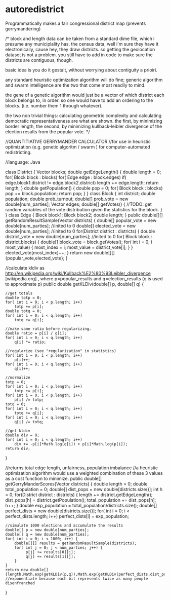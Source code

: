 autoredistrict
==============

Programmatically makes a fair congressional district map (prevents gerrymandering)

/*
block and length data can be taken from a standard dime file, which i presume any municiplality has. the census data, well i'm sure they have it electronically, cause hey, they draw districts. so getting the geolocation dataset is not a problem. you still have to add in code to make sure the districts are contiguous, though.

basic idea is you do it gestalt, without worrying about contiguity a prioiri.

any standard heuristic optimization algorithm will do fine; generic algorithm and swarm intelligence are the two that come most readily to mind.

the gene of a genetic algorithm would just be a vector of which district each block belongs to, in order.  so one would have to add an ordering to the blocks.  (i.e. number them 1 through whatever).  

the two non trivial things: calculating geometric complexity and calculating democratic representativeness are what are shown.  the first, by minimizing border length, the second, by minimizing kullback-leibler divergence of the election results from the popular vote. 
*/

//QUANTITIATIVE GERRYMANDER CALCULATOR 
//for use in heuristic optimization (e.g. genetic algoritm / swarm ) for computer-automated redistricting.

//language: Java

class District {
    Vector<Block> blocks;
    double getEdgeLength() {
        double length = 0;
        for( Block block : blocks)
            for( Edge edge : block.edges)
                if( edge.block1.district != edge.block2.district)
                    length += edge.length;
        return length;
    }
    double getPopulation() {
        double pop = 0;
        for( Block block : blocks)
              pop += block.population;
        return pop;
    }
}
class Block {
    int district;
    double population;
    double prob_turnout;
    double[] prob_vote = new double[num_parties];
    Vector edges;
    double[] getVotes() { //TODO: get random variables of the vote distribution given the statistics for the block.
    }
}
class Edge {
    Block block1;
    Block block2;
    double length;
}
public double[][] getRandomResultSample(Vector<District> districts) {
    double[] popular_vote = new double[num_parties]; //inited to 0
    double[] elected_vote = new double[num_parties]; //inited to 0
    for(District district : districts) {
        double district_vote = new double[num_parties]; //inited to 0
        for( Block block : district.blocks) {
            double[] block_vote = block.getVotes();
            for( int i = 0; i most_value) {
                most_index = i;
                most_value = district_vote[i];
            }
        }
        elected_vote[most_index]++;
    }
    return new double[][]{popular_vote,elected_vote};
}

//calculate kldiv as http://en.wikipedia.org/wiki/Kullback%E2%80%93Leibler_divergence [wikipedia.org] , where p=popular_results and q=election_results (q is used to approximate p)
public double getKLDiv(double[] p, double[] q) {

    //get totals
    double totp = 0;
    for( int i = 0; i < p.length; i++)
        totp += p[i];  
    double totq = 0;
    for( int i = 0; i < q.length; i++)
        totq += q[i];  

    //make same ratio before regularizing.
    double ratio = p[i] / q[i];
    for( int i = 0; i < q.length; i++)
        q[i] *= ratio;  

    //regularize (see "regularization" in statistics)
    for( int i = 0; i < p.length; i++)
        p[i]++;  
    for( int i = 0; i < q.length; i++)
        q[i]++;  

    //normalize
    totp = 0;
    for( int i = 0; i < p.length; i++)
        totp += p[i];  
    for( int i = 0; i < p.length; i++)
        p[i] /= totp;
    totq = 0;
    for( int i = 0; i < q.length; i++)
        totq += q[i];  
    for( int i = 0; i < q.length; i++)
        q[i] /= totq;

    //get kldiv
    double div = 0;
    for( int i = 0; i < q.length; i++)
        div += -p[i]*Math.log(q[i]) + p[i]*Math.log(p[i]);
    return div;
}

//returns total edge length, unfairness, population imbalance
//a heuristic optimization algorithm would use a weighted combination of these 3 values as a cost function to minimize.
public double[] getGerryManderScores(Vector<District> districts) {
    double length = 0;
    double total_population = 0;
    double[] dist_pops = new double[districts.size()];
    int h = 0;
    for(District district : districts) {
        length += district.getEdgeLength();
        dist_pops[h] = district.getPopulation();
        total_population += dist_pops[h];
        h++;
    }
    double exp_population = total_population/districts.size();
    double[] perfect_dists = new double[districts.size()];
    for( int i = 0; i < perfect_dists.length; i++)
        perfect_dists[i] = exp_population;

    //simulate 1000 elections and accumulate the results
    double[] p = new double[num_parties];
    double[] q = new double[num_parties];
    for( int i = 0; i < 1000; i++) {
        double[][] results = getRandomResultSample(districts);
        for( int j = 0; j < num_parties; j++) {
             p[j] += results[0][j];
             q[j] += results[1][j];
        }
    }
    return new double[]{length,Math.exp(getKLDiv(p,q)),Math.exp(getKLDiv(perfect_dists,dist_pops))}; //exponentiate because each bit represents twice as many people disenfranched
}
